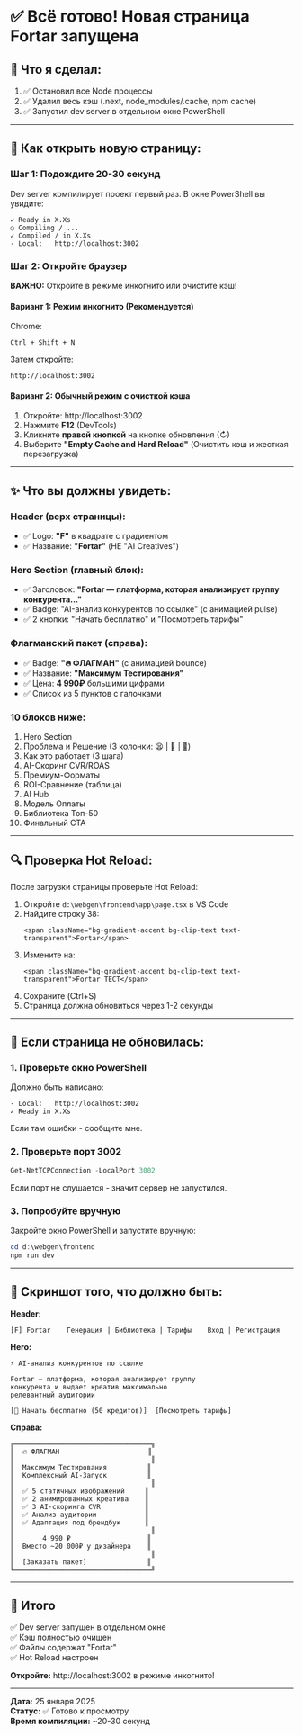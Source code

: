 # ✅ Всё готово! Новая страница Fortar запущена

## 🎉 Что я сделал:

1. ✅ Остановил все Node процессы
2. ✅ Удалил весь кэш (.next, node_modules/.cache, npm cache)
3. ✅ Запустил dev server в отдельном окне PowerShell

---

## 🚀 Как открыть новую страницу:

### Шаг 1: Подождите 20-30 секунд

Dev server компилирует проект первый раз. В окне PowerShell вы увидите:

```
✓ Ready in X.Xs
○ Compiling / ...
✓ Compiled / in X.Xs
- Local:   http://localhost:3002
```

### Шаг 2: Откройте браузер

**ВАЖНО:** Откройте в режиме инкогнито или очистите кэш!

#### Вариант 1: Режим инкогнито (Рекомендуется)

Chrome:
```
Ctrl + Shift + N
```

Затем откройте:
```
http://localhost:3002
```

#### Вариант 2: Обычный режим с очисткой кэша

1. Откройте: http://localhost:3002
2. Нажмите **F12** (DevTools)
3. Кликните **правой кнопкой** на кнопке обновления (↻)
4. Выберите **"Empty Cache and Hard Reload"** (Очистить кэш и жесткая перезагрузка)

---

## ✨ Что вы должны увидеть:

### Header (верх страницы):
- ✅ Logo: **"F"** в квадрате с градиентом
- ✅ Название: **"Fortar"** (НЕ "AI Creatives")

### Hero Section (главный блок):
- ✅ Заголовок: **"Fortar — платформа, которая анализирует группу конкурента..."**
- ✅ Badge: "AI-анализ конкурентов по ссылке" (с анимацией pulse)
- ✅ 2 кнопки: "Начать бесплатно" и "Посмотреть тарифы"

### Флагманский пакет (справа):
- ✅ Badge: **"🔥 ФЛАГМАН"** (с анимацией bounce)
- ✅ Название: **"Максимум Тестирования"**
- ✅ Цена: **4 990₽** большими цифрами
- ✅ Список из 5 пунктов с галочками

### 10 блоков ниже:
1. Hero Section
2. Проблема и Решение (3 колонки: 😫 | 🤖 | 🚀)
3. Как это работает (3 шага)
4. AI-Скоринг CVR/ROAS
5. Премиум-Форматы
6. ROI-Сравнение (таблица)
7. AI Hub
8. Модель Оплаты
9. Библиотека Топ-50
10. Финальный CTA

---

## 🔍 Проверка Hot Reload:

После загрузки страницы проверьте Hot Reload:

1. Откройте `d:\webgen\frontend\app\page.tsx` в VS Code
2. Найдите строку 38:
   ```tsx
   <span className="bg-gradient-accent bg-clip-text text-transparent">Fortar</span>
   ```
3. Измените на:
   ```tsx
   <span className="bg-gradient-accent bg-clip-text text-transparent">Fortar ТЕСТ</span>
   ```
4. Сохраните (Ctrl+S)
5. Страница должна обновиться через 1-2 секунды

---

## 🐛 Если страница не обновилась:

### 1. Проверьте окно PowerShell

Должно быть написано:
```
- Local:   http://localhost:3002
✓ Ready in X.Xs
```

Если там ошибки - сообщите мне.

### 2. Проверьте порт 3002

```powershell
Get-NetTCPConnection -LocalPort 3002
```

Если порт не слушается - значит сервер не запустился.

### 3. Попробуйте вручную

Закройте окно PowerShell и запустите вручную:

```powershell
cd d:\webgen\frontend
npm run dev
```

---

## 📱 Скриншот того, что должно быть:

**Header:**
```
[F] Fortar    Генерация | Библиотека | Тарифы    Вход | Регистрация
```

**Hero:**
```
⚡ AI-анализ конкурентов по ссылке

Fortar — платформа, которая анализирует группу 
конкурента и выдает креатив максимально 
релевантный аудитории

[💎 Начать бесплатно (50 кредитов)]  [Посмотреть тарифы]
```

**Справа:**
```
╔══════════════════════════════════╗
║  🔥 ФЛАГМАН                      ║
║                                  ║
║  Максимум Тестирования          ║
║  Комплексный AI-Запуск          ║
║                                  ║
║  ✅ 5 статичных изображений     ║
║  ✅ 2 анимированных креатива    ║
║  ✅ 3 AI-скоринга CVR           ║
║  ✅ Анализ аудитории            ║
║  ✅ Адаптация под брендбук      ║
║                                  ║
║       4 990 ₽                   ║
║  Вместо ~20 000₽ у дизайнера    ║
║                                  ║
║  [Заказать пакет]               ║
╚══════════════════════════════════╝
```

---

## 🎯 Итого

✅ Dev server запущен в отдельном окне  
✅ Кэш полностью очищен  
✅ Файлы содержат "Fortar"  
✅ Hot Reload настроен  

**Откройте:** http://localhost:3002 в режиме инкогнито!

---

**Дата:** 25 января 2025  
**Статус:** ✅ Готово к просмотру  
**Время компиляции:** ~20-30 секунд


